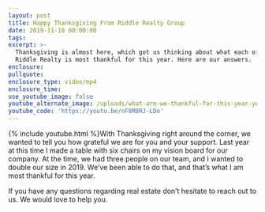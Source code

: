 ```yaml
---
layout: post
title: Happy Thanksgiving From Riddle Realty Group
date: 2019-11-18 00:00:00
tags:
excerpt: >-
  Thanksgiving is almost here, which got us thinking about what each of us at
  Riddle Realty is most thankful for this year. Here are our answers.
enclosure:
pullquote:
enclosure_type: video/mp4
enclosure_time:
use_youtube_image: false
youtube_alternate_image: /uploads/what-are-we-thankful-for-this-year-youtube.jpg
youtube_code: 'https://youtu.be/nF8M8RJ-LDo'
---
```


{% include youtube.html %}With Thanksgiving right around the corner, we wanted to tell you how grateful we are for you and your support. Last year at this time I made a table with six chairs on my vision board for our company. At the time, we had three people on our team, and I wanted to double our size in 2019. We’ve been able to do that, and that’s what I am most thankful for this year.

If you have any questions regarding real estate don’t hesitate to reach out to us. We would love to help you.